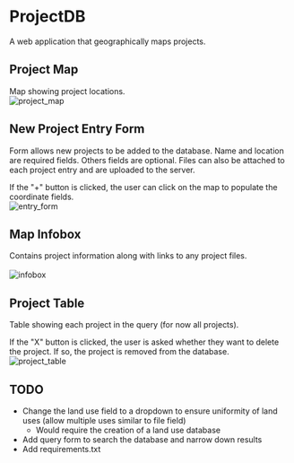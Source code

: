 # ProjectDB
A web application that geographically maps projects.

## Project Map
Map showing project locations. <br />
![project_map](https://user-images.githubusercontent.com/17422963/34682099-e56b76e4-f46b-11e7-80c6-2094b09611ae.JPG)

## New Project Entry Form
Form allows new projects to be added to the database.  Name and location are required fields.  Others fields are optional.  Files can also be attached to each project entry and are uploaded to the server. 

If the "+" button is clicked, the user can click on the map to populate the coordinate fields. <br />
![entry_form](https://user-images.githubusercontent.com/17422963/34682098-e55cd684-f46b-11e7-96a9-313c215e1b76.JPG)

## Map Infobox
Contains project information along with links to any project files. <br /> <br />
![infobox](https://user-images.githubusercontent.com/17422963/34682104-e7f84cfc-f46b-11e7-9ad4-8822ca6cd02c.JPG)

## Project Table
Table showing each project in the query (for now all projects).

If the "X" button is clicked, the user is asked whether they want to delete the project. If so, the project is removed from the database.<br />
![project_table](https://user-images.githubusercontent.com/17422963/34694065-cbcb5b1e-f493-11e7-88be-30c6a0f53989.JPG)

## TODO
- Change the land use field to a dropdown to ensure uniformity of land uses (allow multiple uses similar to file field)
    - Would require the creation of a land use database
- Add query form to search the database and narrow down results
- Add requirements.txt
